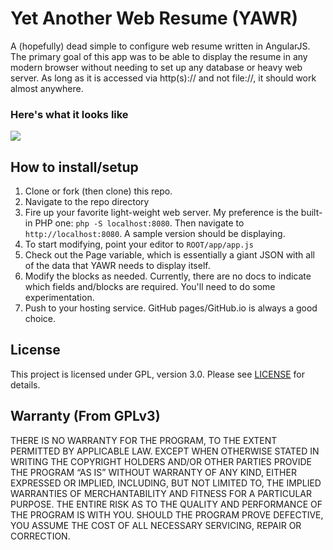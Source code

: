 # Yet Another Web Resume (YAWR) 

A (hopefully) dead simple to configure web resume written in AngularJS. The
primary goal of this app was to be able to display the resume in any modern
browser without needing to set up any database or heavy web server. As long
as it is accessed via http(s):// and not file://, it should work almost
anywhere.

### Here's what it looks like
![](https://raw.github.com/suw/YetAnotherWebResume/master/assets/img/screenshot.png)

## How to install/setup
1. Clone or fork (then clone) this repo.
1. Navigate to the repo directory
1. Fire up your favorite light-weight web server. My preference is the built-in
   PHP one: `php -S localhost:8080`. Then navigate to `http://localhost:8080`.
   A sample version should be displaying.
1. To start modifying, point your editor to `ROOT/app/app.js`
1. Check out the Page variable, which is essentially a giant JSON with all of
   the data that YAWR needs to display itself.
1. Modify the blocks as needed. Currently, there are no docs to indicate which
   fields and/blocks are required. You'll need to do some experimentation.
1. Push to your hosting service. GitHub pages/GitHub.io is always a good
   choice.

## License

This project is licensed under GPL, version 3.0. Please see [LICENSE](LICENSE) for details.

## Warranty (From GPLv3)

THERE IS NO WARRANTY FOR THE PROGRAM, TO THE EXTENT PERMITTED BY APPLICABLE
LAW. EXCEPT WHEN OTHERWISE STATED IN WRITING THE COPYRIGHT HOLDERS AND/OR
OTHER PARTIES PROVIDE THE PROGRAM “AS IS” WITHOUT WARRANTY OF ANY KIND,
EITHER EXPRESSED OR IMPLIED, INCLUDING, BUT NOT LIMITED TO, THE IMPLIED
WARRANTIES OF MERCHANTABILITY AND FITNESS FOR A PARTICULAR PURPOSE.
THE ENTIRE RISK AS TO THE QUALITY AND PERFORMANCE OF THE PROGRAM IS WITH
YOU. SHOULD THE PROGRAM PROVE DEFECTIVE, YOU ASSUME THE COST OF ALL NECESSARY
SERVICING, REPAIR OR CORRECTION.
